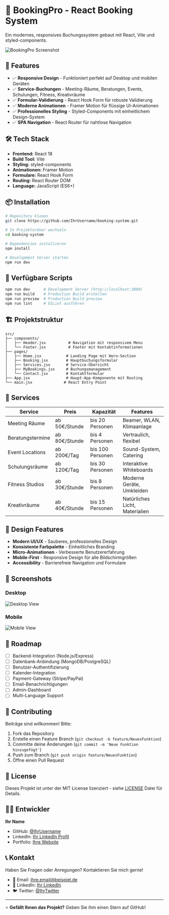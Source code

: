 # 📅 BookingPro - React Booking System

Ein modernes, responsives Buchungssystem gebaut mit React, Vite und styled-components.

![BookingPro Screenshot](https://via.placeholder.com/800x400/2563eb/ffffff?text=BookingPro+Booking+System)

## 🚀 Features

- ✅ **Responsive Design** - Funktioniert perfekt auf Desktop und mobilen Geräten
- ✅ **Service-Buchungen** - Meeting-Räume, Beratungen, Events, Schulungen, Fitness, Kreativräume
- ✅ **Formular-Validierung** - React Hook Form für robuste Validierung
- ✅ **Moderne Animationen** - Framer Motion für flüssige UI-Animationen
- ✅ **Professionelles Styling** - Styled-Components mit einheitlichem Design-System
- ✅ **SPA Navigation** - React Router für nahtlose Navigation

## 🛠️ Tech Stack

- **Frontend:** React 18
- **Build Tool:** Vite
- **Styling:** styled-components
- **Animationen:** Framer Motion
- **Formulare:** React Hook Form
- **Routing:** React Router DOM
- **Language:** JavaScript (ES6+)

## 📦 Installation

```bash
# Repository klonen
git clone https://github.com/IhrUsername/booking-system.git

# In Projektordner wechseln
cd booking-system

# Dependencies installieren
npm install

# Development Server starten
npm run dev
```

## 🎯 Verfügbare Scripts

```bash
npm run dev      # Development Server (http://localhost:3000)
npm run build    # Production Build erstellen
npm run preview  # Production Build preview
npm run lint     # ESLint ausführen
```

## 🏗️ Projektstruktur

```
src/
├── components/
│   ├── Header.jsx          # Navigation mit responsivem Menu
│   └── Footer.jsx          # Footer mit Kontaktinformationen
├── pages/
│   ├── Home.jsx           # Landing Page mit Hero-Section
│   ├── Booking.jsx        # Hauptbuchungsformular
│   ├── Services.jsx       # Service-Übersicht
│   ├── MyBookings.jsx     # Buchungsmanagement
│   └── Contact.jsx        # Kontaktformular
├── App.jsx                # Haupt-App-Komponente mit Routing
└── main.jsx              # React Entry Point
```

## 💼 Services

| Service | Preis | Kapazität | Features |
|---------|-------|-----------|----------|
| Meeting Räume | ab 50€/Stunde | bis 20 Personen | Beamer, WLAN, Klimaanlage |
| Beratungstermine | ab 80€/Stunde | bis 4 Personen | Vertraulich, flexibel |
| Event Locations | ab 200€/Tag | bis 100 Personen | Sound-System, Catering |
| Schulungsräume | ab 120€/Tag | bis 30 Personen | Interaktive Whiteboards |
| Fitness Studios | ab 30€/Stunde | bis 8 Personen | Moderne Geräte, Umkleiden |
| Kreativräume | ab 40€/Stunde | bis 15 Personen | Natürliches Licht, Materialien |

## 🎨 Design Features

- **Modern UI/UX** - Sauberes, professionelles Design
- **Konsistente Farbpalette** - Einheitliches Branding
- **Micro-Animationen** - Verbesserte Benutzererfahrung
- **Mobile-First** - Responsive Design für alle Bildschirmgrößen
- **Accessibility** - Barrierefreie Navigation und Formulare

## 📱 Screenshots

### Desktop
![Desktop View](https://via.placeholder.com/800x500/f8fafc/334155?text=Desktop+View)

### Mobile
![Mobile View](https://via.placeholder.com/400x700/f8fafc/334155?text=Mobile+View)

## 🔮 Roadmap

- [ ] Backend-Integration (Node.js/Express)
- [ ] Datenbank-Anbindung (MongoDB/PostgreSQL)
- [ ] Benutzer-Authentifizierung
- [ ] Kalender-Integration
- [ ] Payment-Gateway (Stripe/PayPal)
- [ ] Email-Benachrichtigungen
- [ ] Admin-Dashboard
- [ ] Multi-Language Support

## 🤝 Contributing

Beiträge sind willkommen! Bitte:

1. Fork das Repository
2. Erstelle einen Feature Branch (`git checkout -b feature/NeuesFunktion`)
3. Committe deine Änderungen (`git commit -m 'Neue Funktion hinzugefügt'`)
4. Push zum Branch (`git push origin feature/NeuesFunktion`)
5. Öffne einen Pull Request

## 📄 License

Dieses Projekt ist unter der MIT License lizenziert - siehe [LICENSE](LICENSE) Datei für Details.

## 👨‍💻 Entwickler

**Ihr Name**
- GitHub: [@IhrUsername](https://github.com/IhrUsername)
- LinkedIn: [Ihr LinkedIn Profil](https://linkedin.com/in/ihr-profil)
- Portfolio: [Ihre Website](https://ihre-website.de)

## 📞 Kontakt

Haben Sie Fragen oder Anregungen? Kontaktieren Sie mich gerne!

- 📧 Email: ihre.email@beispiel.de
- 💼 LinkedIn: [Ihr LinkedIn](https://linkedin.com/in/ihr-profil)
- 🐦 Twitter: [@IhrTwitter](https://twitter.com/IhrTwitter)

---

⭐ **Gefällt Ihnen das Projekt?** Geben Sie ihm einen Stern auf GitHub!
